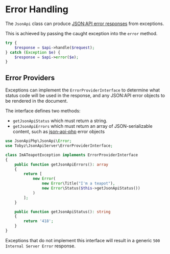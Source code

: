 # Error Handling

The `JsonApi` class can produce [JSON:API error responses](https://jsonapi.org/format/#errors) from exceptions.

This is achieved by passing the caught exception into the `error` method.

```php
try {
    $response = $api->handle($request);
} catch (Exception $e) {
    $response = $api->error($e);
}
```

## Error Providers

Exceptions can implement the `ErrorProviderInterface` to determine what status code will be used in the response, and any JSON:API error objects to be rendered in the document.

The interface defines two methods:

* `getJsonApiStatus` which must return a string.
* `getJsonApiErrors` which must return an array of JSON-serializable content, such as [json-api-php](https://github.com/json-api-php/json-api) error objects

```php
use JsonApiPhp\JsonApi\Error;
use Tobyz\JsonApiServer\ErrorProviderInterface;

class ImATeapotException implements ErrorProviderInterface
{
    public function getJsonApiErrors(): array
    {
        return [
            new Error(
                new Error\Title("I'm a teapot"),
                new Error\Status($this->getJsonApiStatus())
            )
        ];
    }

    public function getJsonApiStatus(): string
    {
        return '418';
    }
}
```

Exceptions that do not implement this interface will result in a generic `500 Internal Server Error` response.
